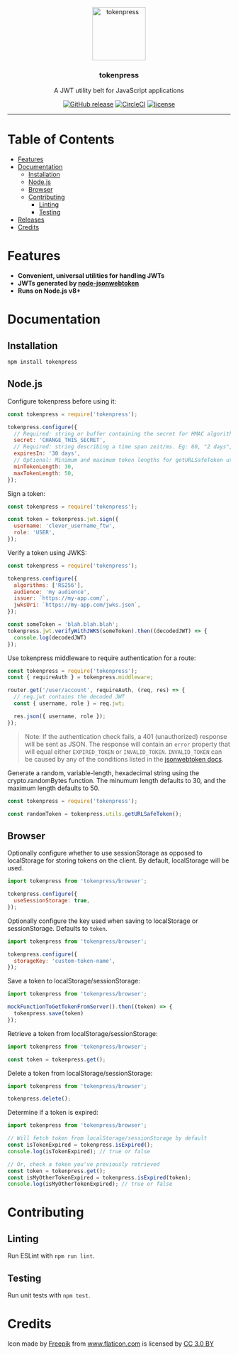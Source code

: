 <p align="center">
  <img alt="tokenpress" src="https://image.flaticon.com/icons/svg/929/929429.svg" width="120">
</p>

<h3 align="center">
  tokenpress
</h3>

<p align="center">
  A JWT utility belt for JavaScript applications
</p>

<p align="center">
  <a href="https://github.com/justinsisley/tokenpress/blob/master/CHANGELOG.md"><img src="https://img.shields.io/github/release/justinsisley/tokenpress.svg?style=for-the-badge" alt="GitHub release" /></a> <a href="https://circleci.com/gh/justinsisley/tokenpress"><img src="https://img.shields.io/circleci/project/github/justinsisley/tokenpress.svg?style=for-the-badge" alt="CircleCI" /></a> <a href="https://github.com/justinsisley/tokenpress/blob/master/LICENSE"><img src="https://img.shields.io/github/license/justinsisley/tokenpress.svg?style=for-the-badge" alt="license" /></a>
</p>

---

# Table of Contents

- [Features](#features)
- [Documentation](#documentation)
  - [Installation](#installation)
  - [Node.js](#nodejs)
  - [Browser](#browser)
  - [Contributing](#contributing)
    - [Linting](#linting)
    - [Testing](#testing)
- [Releases](https://github.com/justinsisley/tokenpress/blob/master/CHANGELOG.md)
- [Credits](#credits)

# Features

- __Convenient, universal utilities for handling JWTs__
- __JWTs generated by [node-jsonwebtoken](https://github.com/auth0/node-jsonwebtoken)__
- __Runs on Node.js v8+__

# Documentation

## Installation

```bash
npm install tokenpress
```

## Node.js

Configure tokenpress before using it:

```javascript
const tokenpress = require('tokenpress');

tokenpress.configure({
  // Required: string or buffer containing the secret for HMAC algorithms
  secret: 'CHANGE_THIS_SECRET',
  // Required: string describing a time span zeit/ms. Eg: 60, "2 days", "10h", "7d"
  expiresIn: '30 days',
  // Optional: Minimum and maximum token lengths for getURLSafeToken utility
  minTokenLength: 30,
  maxTokenLength: 50,
});
```

Sign a token:

```javascript
const tokenpress = require('tokenpress');

const token = tokenpress.jwt.sign({
  username: 'clever_username_ftw',
  role: 'USER',
});
```

Verify a token using JWKS:

```javascript
const tokenpress = require('tokenpress');

tokenpress.configure({
  algorithms: ['RS256'],
  audience: 'my audience',
  issuer: `https://my-app.com/`,
  jwksUri: `https://my-app.com/jwks.json`,
});

const someToken = 'blah.blah.blah';
tokenpress.jwt.verifyWithJWKS(someToken).then((decodedJWT) => {
  console.log(decodedJWT)
});
```

Use tokenpress middleware to require authentication for a route:

```javascript
const tokenpress = require('tokenpress');
const { requireAuth } = tokenpress.middleware;

router.get('/user/account', requireAuth, (req, res) => {
  // req.jwt contains the decoded JWT
  const { username, role } = req.jwt;

  res.json({ username, role });
});
```

> Note: If the authentication check fails, a 401 (unauthorized) response will be sent as JSON. The response will contain an `error` property that will equal either `EXPIRED_TOKEN` or `INVALID_TOKEN`. `INVALID_TOKEN` can be caused by any of the conditions listed in the [jsonwebtoken docs](https://github.com/auth0/node-jsonwebtoken#jsonwebtokenerror).

Generate a random, variable-length, hexadecimal string using the crypto.randomBytes function. The minumum length defaults to 30, and the maximum length defaults to 50.

```javascript
const tokenpress = require('tokenpress');

const randomToken = tokenpress.utils.getURLSafeToken();
```

## Browser

Optionally configure whether to use sessionStorage as opposed to localStorage for storing tokens on the client. By default, localStorage will be used.

```javascript
import tokenpress from 'tokenpress/browser';

tokenpress.configure({
  useSessionStorage: true,
});
```

Optionally configure the key used when saving to localStorage or sessionStorage. Defaults to `token`.

```javascript
import tokenpress from 'tokenpress/browser';

tokenpress.configure({
  storageKey: 'custom-token-name',
});
```

Save a token to localStorage/sessionStorage:

```javascript
import tokenpress from 'tokenpress/browser';

mockFunctionToGetTokenFromServer().then((token) => {
  tokenpress.save(token)
});
```

Retrieve a token from localStorage/sessionStorage:

```javascript
import tokenpress from 'tokenpress/browser';

const token = tokenpress.get();
```

Delete a token from localStorage/sessionStorage:

```javascript
import tokenpress from 'tokenpress/browser';

tokenpress.delete();
```

Determine if a token is expired:

```javascript
import tokenpress from 'tokenpress/browser';

// Will fetch token from localStorage/sessionStorage by default
const isTokenExpired = tokenpress.isExpired();
console.log(isTokenExpired); // true or false

// Or, check a token you've previously retrieved
const token = tokenpress.get();
const isMyOtherTokenExpired = tokenpress.isExpired(token);
console.log(isMyOtherTokenExpired); // true or false
```

# Contributing

## Linting

Run ESLint with `npm run lint`.

## Testing

Run unit tests with `npm test`.

# Credits
<div>Icon made by <a href="http://www.freepik.com" title="Freepik">Freepik</a> from <a href="https://www.flaticon.com/" title="Flaticon">www.flaticon.com</a> is licensed by <a href="http://creativecommons.org/licenses/by/3.0/" title="Creative Commons BY 3.0" target="_blank">CC 3.0 BY</a></div>
